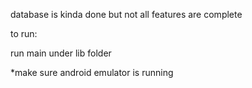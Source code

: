 database is kinda done but not all features are complete

to run:

run main under lib folder

*make sure android emulator is running

